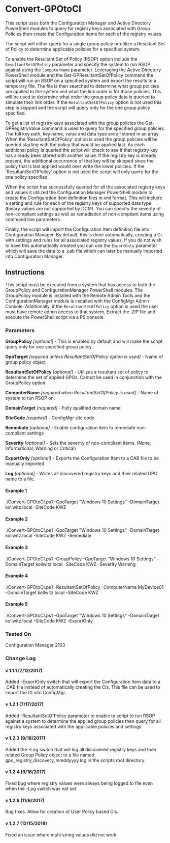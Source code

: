 # Convert-GPOtoCI

This script uses both the Configuration Manager and Active Directory PowerShell modules to query for registry keys associated with Group Policies then create the Configuration Items for each of the registry values.

The script will either query for a single group policy or utilize a Resultant Set of Policy to determine applicable policies for a specified system.

To enable the Resultant Set of Policy (RSOP) option include the `ResultantSetOfPolicy` parameter and specify the system to run RSOP against using the `ComputerName` parameter. Leveraging the Active Directory PowerShell module and the Get-GPResultantSetOfPolicy command the script will run an RSOP on a specified system and export the results to a temporary file. The file is then searched to determine what group policies are applied to the system and what the link order is for those policies. This will be used to determine what order the group policy data is queried to simulate their link order. If the `ResultantSetOfPolicy` option is not used this step is skipped and the script will query only for the one group policy specified.

To get a list of registry keys associated with the group policies the Get-GPRegistryValue command is used to query for the specified group policies. The full key path, key name, value and data type are all stored in an array. When the 'ResultantSetOfPolicy' option is used the group policies will be queried starting with the policy that would be applied last. As each additional policy is queried the script will check to see if that registry key has already been stored with another value. If the registry key is already present, the additional occurrence of that key will be skipped since the policy that is last applied would over write the lower policies. If the 'ResultantSetOfPolicy' option is not used the script will only query for the one policy specified.

When the script has successfully queried for all the associated registry keys and values it utilized the Configuration Manager PowerShell module to create the Configuration Item definition files in xml format. This will include a setting and rule for each of the registry keys of supported data type (binary values are not supported by DCM). You can specify the severity of non-compliant settings as well as remediation of non-compliant items using command line parameters.

Finally, the script will import the Configuration Item definition file into Configuration Manager. By default, this is done automatically, creating a CI with settings and rules for all associated registry values. If you do not wish to have this automatically created you can use the `ExportOnly` parameter which will save the data to a .cab file which can later be manually imported into Configuration Manager.

## Instructions

This script must be executed from a system that has access to both the GroupPolicy and ConfigurationManager PowerShell modules. The GroupPolicy module is installed with the Remote Admin Tools and the ConfigurationManager module is installed with the ConfigMgr Admin Console. Additionally, if the `ResultantSetOfPolicy` option is used the user must have remote admin access to that system. Extract the .ZIP file and execute the PowerShell script via a PS console.

### Parameters

**GroupPolicy** _[optional]_ - This is enabled by default and will make the script query only for one specified group policy.

**GpoTarget** _[required unless ResultantSetOfPolicy option is used]_ - Name of group policy object

**ResultantSetOfPolicy** _[optional]_ - Utilizes a resultant set of policy to determine the set of applied GPOs. Cannot be used in conjunction with the GroupPolicy option.

**ComputerName** _[required when ResultantSetOfPolicy is used]_ - Name of system to run RSOP on.

**DomainTarget** _[required]_ - Fully qualified domain name

**SiteCode** _[required]_ - ConfigMgr site code

**Remediate** _[optional]_ - Enable configuration item to remediate non-compliant settings

**Severity** _[optional]_ - Sets the severity of non-compliant items. (None, Informational, Warning or Critical)

**ExportOnly** _[optional]_ - Exports the Configuration Item to a CAB file to be manually imported

**Log** _[optional]_ - Writes all discovered registry keys and their related GPO name to a file.

#### Example 1

.\Convert-GPOtoCI.ps1 -GpoTarget "Windows 10 Settings" -DomainTarget kollwitz.local -SiteCode KWZ

#### Example 2

.\Convert-GPOtoCI.ps1 -GpoTarget "Windows 10 Settings" -DomainTarget kollwitz.local -SiteCode KWZ -Remediate

#### Example 3

.\Convert-GPOtoCI.ps1 -GroupPolicy -GpoTarget "Windows 10 Settings" -DomainTarget kollwitz.local -SiteCode KWZ -Severity Warning

#### Example 4

.\Convert-GPOtoCI.ps1 -ResultantSetOfPolicy -ComputerName MyDevice01 -DomainTarget kollwitz.local -SiteCode KWZ

#### Example 5

.\Convert-GPOtoCI.ps1 -GpoTarget "Windows 10 Settings" -DomainTarget kollwitz.local -SiteCode KWZ -ExportOnly

### Tested On

Configuration Manager 2103

### Change Log

#### v 1.1.1 (7/12/2017)

Added -ExportOnly switch that will export the Configuration Item data to a .CAB file instead of automatically creating the CIs. This file can be used to import the CI into ConfigMgr.

#### v 1.2.1 (7/17/2017)

Added -ResultantSetOfPolicy parameter to enable to script to run RSOP against a system to determine the applied group policies then query for all registry keys associated with the applicable policies and settings.

#### v 1.2.3 (9/18/2017)

Added the -Log switch that will log all discovered registry keys and their related Group Policy object to a file named gpo_registry_discovery_mmddyyyy.log in the scripts root directory.

#### v 1.2.4 (9/18/2017)

Fixed bug where registry values were always being logged to file even when the -Log switch was not set.

#### v 1.2.6 (11/6/2017)

Bug fixes.
Allow for creation of User Policy based CIs.

#### v 1.2.7 (12/15/2018)

Fixed an issue where multi string values did not work
